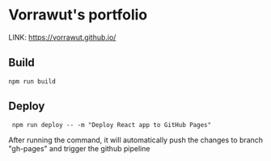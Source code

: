 # Vorrawut's portfolio

LINK: https://vorrawut.github.io/

## Build

```
npm run build
```

## Deploy

```
 npm run deploy -- -m "Deploy React app to GitHub Pages"
```

After running the command, it will automatically push the changes to branch "gh-pages" and trigger the github pipeline
